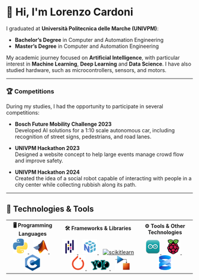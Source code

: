 # 👋 Hi, I'm Lorenzo Cardoni

I graduated at **Università Politecnica delle Marche (UNIVPM)**:
- **Bachelor’s Degree** in Computer and Automation Engineering  
- **Master’s Degree** in Computer and Automation Engineering  

My academic journey focused on **Artificial Intelligence**, with particular interest in **Machine Learning**, **Deep Learning** and **Data Science**.
I have also studied hardware, such as microcontrollers, sensors, and motors.

---

### 🏆 Competitions
During my studies, I had the opportunity to participate in several competitions:

- **Bosch Future Mobility Challenge 2023**  
  Developed AI solutions for a 1:10 scale autonomous car, including recognition of street signs, pedestrians, and road lanes.  

- **UNIVPM Hackathon 2023**  
  Designed a website concept to help large events manage crowd flow and improve safety.  

- **UNIVPM Hackathon 2024**  
  Created the idea of a social robot capable of interacting with people in a city center while collecting rubbish along its path.  

---

## 🔧 Technologies & Tools

<div align="center">
  <table>
    <tr>
      <th>🖥️ Programming Languages</th>
      <th>🛠️ Frameworks & Libraries</th>
      <th>⚙️ Tools & Other Technologies</th>
    </tr>
    <tr>
      <td>
        <div align="center">
        <a href="https://www.python.org/">
          <img src="icons/Python.png" width="40" title="Python">
      </a> &nbsp;&nbsp;
      <a href="https://www.mathworks.com/products/matlab">
          <img src="icons/Matlab.png" width="40" title="Matlab">
      </a> &nbsp;&nbsp;
      <a href="https://en.wikipedia.org/wiki/C_(programming_language)">
          <img src="icons/C.png" width="40" title="C">
        <div>
      </td>
      <td>
        <div align="center">
        <a href="https://pandas.pydata.org/">
          <img src="icons/pandas.png" width="40" title="pandas">
      </a> &nbsp;&nbsp;
    <a href="https://numpy.org/">
          <img src="icons/numpy.png" width="40" title="NumPy">
      </a> &nbsp;&nbsp; 
          <a href="(https://scikit-learn.org/stable/)">
            <img src="https://cdn.jsdelivr.net/gh/devicons/devicon@latest/icons/scikitlearn/scikitlearn-original.svg" width="40" title="scikitlearn" />
          </a> &nbsp;&nbsp;
      <a href="https://pytorch.org/">
          <img src="icons/pytorch.png" width="40" title="Pytorch">
      </a> &nbsp;&nbsp;
      <a href="https://www.ultralytics.com/">
          <img src="icons/yolo.png" width="50" title="YOLO">
      </a> &nbsp;&nbsp;
          <a href="https://it.mathworks.com/products/simulink">
          <img src="icons/simulink.png" width="40" title="Simulink">
      <div>
      </td>
      <td>
        <div align="center">
        <a href="https://www.arduino.cc/">
          <img src="icons/Arduino.png" width="40" title="Arduino">
      </a> &nbsp;&nbsp;
      <a href="https://www.raspberrypi.com/">
          <img src="icons/raspberrry_pi.png" width="40" title="Raspberry">
      </a> &nbsp;&nbsp;
          <a href="https://www.microsoft.com/it-it/sql-server">
          <img src="icons/MSSQL.png" width="40" title="MSSQL">
            <div>
      </td>
    </tr>
  </table>
</div>


<!--
**Lorenzo-Cardoni/Lorenzo-Cardoni** is a ✨ _special_ ✨ repository because its `README.md` (this file) appears on your GitHub profile.

Here are some ideas to get you started:

- 🔭 I’m currently working on ...
- 🌱 I’m currently learning ...
- 👯 I’m looking to collaborate on ...
- 🤔 I’m looking for help with ...
- 💬 Ask me about ...
- 📫 How to reach me: ...
- 😄 Pronouns: ...
- ⚡ Fun fact: ...
-->
